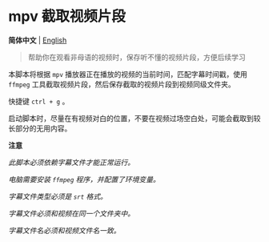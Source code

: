 # mpv 截取视频片段

**简体中文** | [English](README.md)

> 帮助你在观看非母语的视频时，保存听不懂的视频片段，方便后续学习



本脚本将根据 `mpv` 播放器正在播放的视频的当前时间，匹配字幕时间戳，使用 `ffmpeg` 工具截取视频片段，然后保存截取的视频片段到视频同级文件夹。

快捷键 `ctrl + g` 。

启动脚本时，尽量在有视频对白的位置，不要在视频过场空白处，可能会截取到较长部分的无用内容。



**注意**

*此脚本必须依赖字幕文件才能正常运行。*

*电脑需要安装 `ffmpeg` 程序，并配置了环境变量。*

*字幕文件类型必须是 `srt` 格式。*

*字幕文件必须和视频在同一个文件夹中。*

*字幕文件名必须和视频文件名一致。*
